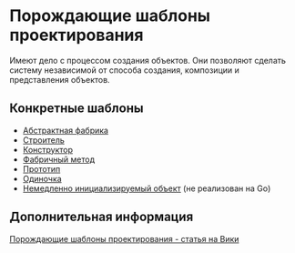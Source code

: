 # Порождающие шаблоны проектирования

Имеют дело с процессом создания объектов. Они позволяют сделать систему
независимой от способа создания, композиции и представления объектов.

## Конкретные шаблоны

- [Абстрактная фабрика](./abstract-factory)
- [Строитель](./builder)
- [Конструктор](./constructor)
- [Фабричный метод](./factory-method)
- [Прототип](./prototype)
- [Одиночка](./singleton)
- [Немедленно инициализируемый объект](./immediate-object-initialization) (не реализован на Go)

## Дополнительная информация

[Порождающие шаблоны проектирования - статья на Вики](https://ru.wikipedia.org/wiki/%D0%9F%D0%BE%D1%80%D0%BE%D0%B6%D0%B4%D0%B0%D1%8E%D1%89%D0%B8%D0%B5_%D1%88%D0%B0%D0%B1%D0%BB%D0%BE%D0%BD%D1%8B_%D0%BF%D1%80%D0%BE%D0%B5%D0%BA%D1%82%D0%B8%D1%80%D0%BE%D0%B2%D0%B0%D0%BD%D0%B8%D1%8F)
